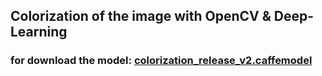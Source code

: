 ## Colorization of the image with OpenCV & Deep-Learning
### for download the model: [colorization_release_v2.caffemodel](https://storage.openvinotoolkit.org/repositories/datumaro/models/colorization/) 
